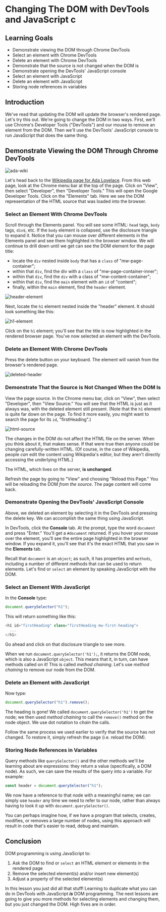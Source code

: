# Changing The DOM with DevTools and JavaScript c

## Learning Goals

- Demonstrate viewing the DOM through Chrome DevTools
- Select an element with Chrome DevTools
- Delete an element with Chrome DevTools
- Demonstrate that the source is not changed when the DOM is
- Demonstrate opening the DevTools' JavaScript console
- Select an element with JavaScript
- Delete an element with JavaScript
- Storing node references in variables

## Introduction

We've read that updating the DOM will update the browser's rendered page. Let's
try this out. We're going to change the DOM in two ways. First, we'll use
Chrome's Developer Tools ("DevTools") and our mouse to remove an element from
the DOM. Then we'll use the DevTools' JavaScript console to run JavaScript that
does the same thing.

## Demonstrate Viewing the DOM Through Chrome DevTools

![ada-wiki](https://curriculum-content.s3.amazonaws.com/phase-0/the-dom-dev-tools/ada-wiki.png)

Let's head back to the [Wikipedia page for Ada Lovelace][ada-wiki]. From this
web page, look at the Chrome menu bar at the top of the page. Click on "View",
then select "Developer", then "Developer Tools." This will open the Google
Developer Tools. Click on the "Elements" tab. Here we see the DOM representation
of the HTML source that was loaded into the browser.

### Select an Element With Chrome DevTools

Scroll through the Elements panel. You will see some HTML: `head` tags, `body`
tags, `div`s, etc. If the `body` element is collapsed, use the disclosure
triangle to expand it. Notice that you can mouse over different elements in the
Elements panel and see them highlighted in the browser window. We will continue
to drill down until we get can see the DOM element for the page title:

- locate the `div` nested inside `body` that has a `class` of
  "mw-page-container";
- within that `div`, find the div with a `class` of "mw-page-container-inner";
- within that `div`, find the `div` with a class of "mw-content-container";
- within that `div`, find the `main` element with an `id` of "content";
- finally, within the `main` element, find the `header` element.

![header-element](https://curriculum-content.s3.amazonaws.com/phase-0/the-dom-dev-tools/header-element.png)

Next, locate the `h1` element nested inside the "header" element. It should look
something like this:

![h1-element](https://curriculum-content.s3.amazonaws.com/phase-0/the-dom-dev-tools/h1-element.png)

Click on the `h1` element; you'll see that the title is now highlighted in the
rendered browser page. You've now selected an element with the DevTools.

### Delete an Element With Chrome DevTools

Press the delete button on your keyboard. The element will vanish from the
browser's rendered page.

![deleted-header](https://curriculum-content.s3.amazonaws.com/phase-0/the-dom-dev-tools/deleted-header.png)

### Demonstrate That the Source is Not Changed When the DOM Is

View the page source. In the Chrome menu bar, click on "View", then select
"Developer", then "View Source." You will see that the HTML is just as it always
was, with the deleted element still present. (Note that the `h1` element is
quite far down on the page. To find it more easily, you might want to search the
page for its `id`, "firstHeading".)

![html-source](https://curriculum-content.s3.amazonaws.com/phase-0/the-dom-dev-tools/html-source.png)

The changes in the DOM do not affect the HTML file on the server. When you think
about it, that makes sense. If that were true then anyone could be changing
carefully-written HTML. (Of course, in the case of Wikipedia, people _can_ edit
the content using Wikipedia's editor, but they aren't directly accessing the
underlying HTML.)

The HTML, which lives on the server, **is unchanged**.

Refresh the page by going to "View" and choosing "Reload this Page." You will be
reloading the DOM _from the source_. The page content will come back.

### Demonstrate Opening the DevTools' JavaScript Console

Above, we deleted an element by selecting it in the DevTools and pressing the
delete key. We can accomplish the same thing using JavaScript.

In DevTools, click the **Console** tab. At the prompt, type the word `document`
and press "Enter." You'll get a `#document` returned. If you hover your mouse
over the element, you'll see the entire page highlighted in the browser window.
If you expand it, you'll see that it's the exact HTML that you saw in the
**Elements** tab.

Recall that `document` is an `object`; as such, it has properties and `methods`,
including a number of different methods that can be used to return elements.
Let's find or `select` an element by speaking JavaScript with the DOM.

### Select an Element With JavaScript

In the **Console** type:

```javascript
document.querySelector("h1");
```

This will return something like this:

```js
<h1 id="firstHeading" class="firstHeading mw-first-heading">
  ...
</h1>
```

Go ahead and click on that disclosure triangle to see more.

When we run `document.querySelector('h1');`, it returns the DOM node, which is
also a JavaScript `object`. This means that it, in turn, can have methods called
on it! This is called _method chaining_. Let's use _method chaining_ to remove
our node from the DOM.

### Delete an Element with JavaScript

Now type:

```javascript
document.querySelector("h1").remove();
```

The heading is gone! We called `document.querySelector('h1')` to get the node;
we then used _method chaining_ to call the `remove()` method on the node object.
We use dot notation to _chain_ the calls.

Follow the same process we used earlier to verify that the source has not
changed. To restore it, simply refresh the page (i.e. reload the DOM).

### Storing Node References in Variables

Query methods like `querySelector()` and the other methods we'll be learning
about are expressions: they return a value (specifically, a DOM node). As such,
we can save the results of the query into a variable. For example:

```js
const header = document.querySelector("h1");
```

We now have a reference to that node with a meaningful name; we can simply use
`header` any time we need to refer to our node, rather than always having to
look it up with `document.querySelector()`.

You can perhaps imagine how, if we have a program that selects, creates,
modifies, or removes a large number of nodes, using this approach will result in
code that's easier to read, debug and maintain.

## Conclusion

DOM programming is using JavaScript to:

1. Ask the DOM to find or `select` an HTML element or elements in the rendered
   page
2. Remove the selected element(s) and/or insert new element(s)
3. Adjust a property of the selected element(s)

In this lesson you just did all that stuff! Learning to duplicate what you can
do in DevTools with JavaScript **_is_** DOM programming. The next lessons are
going to give you more methods for selecting elements and changing them, but you
just changed the DOM. High fives are in order.

[ada-wiki]: https://en.wikipedia.org/wiki/Ada_Lovelace

